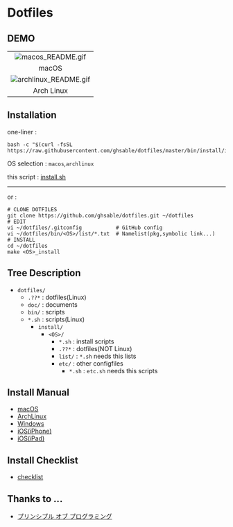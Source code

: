 # Dotfiles
  
## DEMO
<table style="table-layout:fixed;" width="100%">
  <tbody align="center">
    <tr>
      <td><img src="https://github.com/ghsable/dotfiles/blob/master/bin/install/macos/README.gif" alt="macos_README.gif"></td>
    </tr>
    <tr>
      <td>macOS</td>
    </tr>
    <tr>
      <td><img src="https://github.com/ghsable/dotfiles/blob/master/bin/install/archlinux/etc/wallpaper/01.png" alt="archlinux_README.gif"></td>
    </tr>
    <tr>
      <td>Arch Linux</td>
    </tr>
  </tbody>
</table>

## Installation
one-liner : 

    bash -c "$(curl -fsSL https://raw.githubusercontent.com/ghsable/dotfiles/master/bin/install/install.sh)"

OS selection :
`macos`,`archlinux`

this script : 
[install.sh](https://github.com/ghsable/dotfiles/blob/master/bin/install/install.sh)

- - -
or : 

    # CLONE DOTFILES
    git clone https://github.com/ghsable/dotfiles.git ~/dotfiles
    # EDIT
    vi ~/dotfiles/.gitconfig           # GitHub config
    vi ~/dotfiles/bin/<OS>/list/*.txt  # Namelist(pkg,symbolic link...)
    # INSTALL
    cd ~/dotfiles
    make <OS>_install

## Tree Description
* `dotfiles/`
    * `.??*` : dotfiles(Linux)
    * `doc/` : documents
    * `bin/` : scripts
    * `*.sh` : scripts(Linux)
        * `install/`
            * `<OS>/`
                * `*.sh` : install scripts
                * `.??*` : dotfiles(NOT Linux)
                * `list/` : `*.sh` needs this lists
                * `etc/` : other configfiles
                    * `*.sh` : `etc.sh` needs this scripts

## Install Manual
- [macOS](https://github.com/ghsable/dotfiles/blob/master/bin/install/macos/README.md)
- [ArchLinux](https://github.com/ghsable/dotfiles/blob/master/bin/install/archlinux/README.md)
- [Windows](https://github.com/ghsable/dotfiles/blob/master/bin/install/windows/README.md)
- [iOS(iPhone)](https://github.com/ghsable/dotfiles/blob/master/bin/install/ios/iPhone.md)
- [iOS(iPad)](https://github.com/ghsable/dotfiles/blob/master/bin/install/ios/iPad.md)

## Install Checklist
- [checklist](https://github.com/ghsable/dotfiles/blob/master/bin/install/all/checklist.md)

## Thanks to ...
- [プリンシプル オブ プログラミング](http://www.shuwasystem.co.jp/products/7980html/4614.html)
